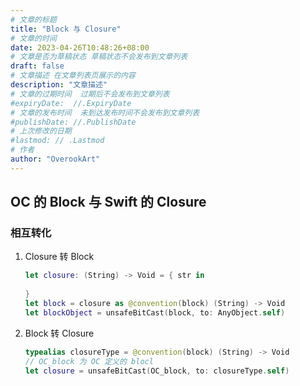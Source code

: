 ```yaml
---
# 文章的标题
title: "Block 与 Closure"
# 文章的时间
date: 2023-04-26T10:48:26+08:00
# 文章是否为草稿状态 草稿状态不会发布到文章列表
draft: false
# 文章描述 在文章列表页展示的内容
description: "文章描述"
# 文章的过期时间  过期后不会发布到文章列表
#expiryDate:  //.ExpiryDate
# 文章的发布时间  未到达发布时间不会发布到文章列表
#publishDate: //.PublishDate
# 上次修改的日期
#lastmod: // .Lastmod
# 作者
author: "OverookArt"
---
```


## OC 的 Block 与 Swift 的 Closure  

### 相互转化  

1. Closure 转 Block  

    ``` Swift
    let closure: (String) -> Void = { str in
        
    }
    let block = closure as @convention(block) (String) -> Void
    let blockObject = unsafeBitCast(block, to: AnyObject.self)
    ```

2. Block 转 Closure  

    ``` Swift
    typealias closureType = @convention(block) (String) -> Void
    // OC_block 为 OC 定义的 blocl
    let closure = unsafeBitCast(OC_block, to: closureType.self)
    ```
